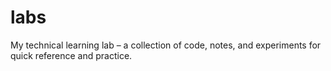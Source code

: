 # labs
My technical learning lab – a collection of code, notes, and experiments for quick reference and practice.
